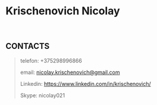 # Krischenovich Nicolay
<br>

## CONTACTS

> telefon: +375298996866
>
> email: nicolay.krischenovich@gmail.com
>
>Linkedin: <https://www.linkedin.com/in/krischenovich/>
>
> Skype: nicolay021
<br>
